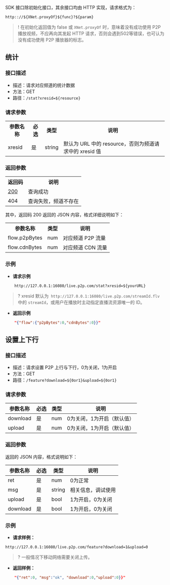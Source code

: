 SDK 接口除初始化接口，其余接口均由 HTTP 实现，请求格式为：
```
http:://${XNet.proxyOf}${func}?${param}
```

>! 在初始化返回值为 false 或 `XNet.proxyOf` 时，意味着没有成功使用 P2P 播放视频，不应再向其发起 HTTP 请求，否则会遇到502等错误，也可认为没有成功使用 P2P 播放器的标志。

## 统计
### 接口描述
- 描述：请求对应频道的统计数据
- 方法：GET
- 路径：`/stat?xresid=${resource}`

### 请求参数
<table>
<tr><th>参数名称</th><th>必选</th><th>类型</th><th>说明</th>
</tr><tr>
<td>xresid</td>
<td>是</td>
<td>string</td>
<td>默认为 URL 中的 resource，否则为频道请求中的 xresid 值</td>
</tr></table>

### 返回参数
<table>
<tr><th>返回码</th><th>说明</th></tr><tr>
<td><a href="#code_200">200</a></td>
<td>查询成功</td>
</tr><tr>
<td>404</td>
<td>查询失败，频道不存在</td>
</tr></table>
其中，返回码 200 返回的 JSON 内容，格式详细说明如下：
<table><tr>
<th id="code_200">参数名称</th><th>类型</th><th>说明</th>
</tr><tr>
<td>flow.p2pBytes</td><td>num</td><td>对应频道 P2P 流量</td>
</tr><tr>
<td>flow.cdnBytes</td><td>num</td><td>对应频道 CDN 流量</td>
</tr></table>

### 示例
- **请求示例**
```
	http://127.0.0.1:16080/live.p2p.com/stat?xresid=${yourURL}
```
>? xresid 默认为` http://127.0.0.1:16080/live.p2p.com/streamId.flv` 中的 `streamId`，或用户在播放时主动指定直播流资源唯一的 ID。
- **返回示例**
``` json
	"{"flow":{"p2pBytes":0,"cdnBytes":0}}"
```


## 设置上下行
### 接口描述
- 描述：请求设置 P2P 上行与下行，0为关闭，1为开启
- 方法：GET
- 路径：`/feature?download=${0or1}&upload=${0or1}`

### 请求参数
| 参数名称 | 必选 | 类型 | 说明                     |
| -------- | ---- | ---- | ------------------------ |
| download | 是   | num  | 0为关闭，1为开启（默认值） |
| upload   | 是   | num  | 0为关闭，1为开启（默认值） |



### 返回参数
返回的 JSON 内容，格式说明如下：

| 参数名称 | 必选 | 类型   | 说明                 |
| -------- | ---- | ------ | -------------------- |
| ret      | 是   | num    | 0为正常            |
| msg      | 是   | string | 相关信息，调试使用   |
| upload   | 是   | bool   | 1为开启，0为关闭 |
| download | 是   | bool   | 1为开启，0为关闭 |

### 示例
- **请求样例：**
```
http://127.0.0.1:16080/live.p2p.com/feature?download=1&upload=0
```
>? 一般情况下移动网络需要关闭上传。
- **返回样例：**
``` json
    "{"ret":0, "msg":"ok", "download":0,"upload":0}}"
```

